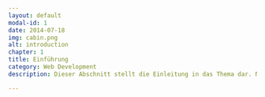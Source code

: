 ```yaml
---
layout: default
modal-id: 1
date: 2014-07-18
img: cabin.png
alt: introduction
chapter: 1
title: Einführung
category: Web Development
description: Dieser Abschnitt stellt die Einleitung in das Thema dar. Neben einer kleinen Geschichte werden hier alle wichtigen Inhalte des Buches kurz angerissen und vorgestellt.

---
```


